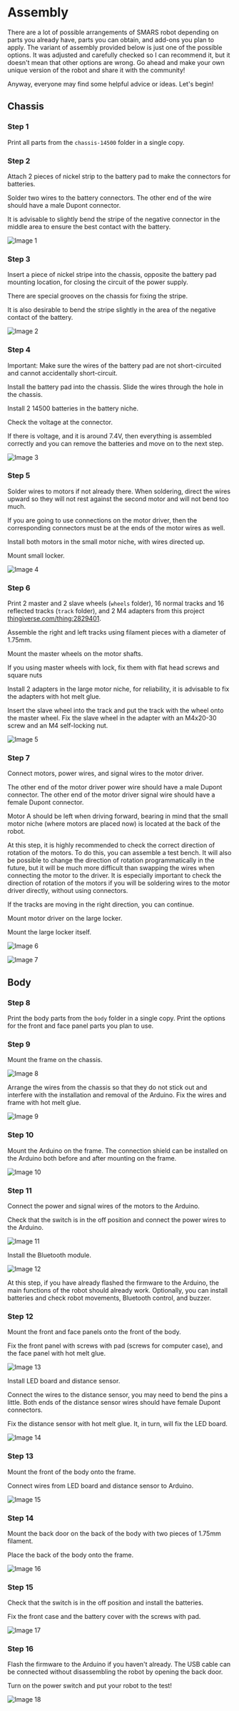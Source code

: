 Assembly
========

There are a lot of possible arrangements of SMARS robot depending on parts you already have, parts you can obtain, and add-ons you plan to apply. 
The variant of assembly provided below is just one of the possible options. It was adjusted and carefully checked so I can recommend it, but it doesn't mean that other options are wrong. Go ahead and make your own unique version of the robot and share it with the community!

Anyway, everyone may find some helpful advice or ideas. Let's begin!

Chassis
-------

### Step 1

Print all parts from the `chassis-14500` folder in a single copy.

### Step 2

Attach 2 pieces of nickel strip to the battery pad to make the connectors for batteries.

Solder two wires to the battery connectors. The other end of the wire should have a male Dupont connector.

It is advisable to slightly bend the stripe of the negative connector in the middle area to ensure the best contact with the battery.

![Image 1](./images/asm-01.jpg)

### Step 3

Insert a piece of nickel stripe into the chassis, opposite the battery pad mounting location, for closing the circuit of the power supply.

There are special grooves on the chassis for fixing the stripe.

It is also desirable to bend the stripe slightly in the area of the negative contact of the battery.

![Image 2](./images/asm-02.jpg)

### Step 4

Important: Make sure the wires of the battery pad are not short-circuited and cannot accidentally short-circuit.

Install the battery pad into the chassis. Slide the wires through the hole in the chassis.

Install 2 14500 batteries in the battery niche.

Check the voltage at the connector.

If there is voltage, and it is around 7.4V, then everything is assembled correctly and you can remove the batteries and move on to the next step.

![Image 3](./images/asm-03.jpg)

### Step 5

Solder wires to motors if not already there. When soldering, direct the wires upward so they will not rest against the second motor and will not bend too much.

If you are going to use connections on the motor driver, then the corresponding connectors must be at the ends of the motor wires as well.

Install both motors in the small motor niche, with wires directed up.

Mount small locker.

![Image 4](./images/asm-04.jpg)

### Step 6

Print 2 master and 2 slave wheels (`wheels` folder), 16 normal tracks and 16 reflected tracks (`track` folder), and 2 M4 adapters from this project [thingiverse.com/thing:2829401](https://www.thingiverse.com/thing:2829401).

Assemble the right and left tracks using filament pieces with a diameter of 1.75mm.

Mount the master wheels on the motor shafts.

If you using master wheels with lock, fix them with flat head screws and square nuts

Install 2 adapters in the large motor niche, for reliability, it is advisable to fix the adapters with hot melt glue.

Insert the slave wheel into the track and put the track with the wheel onto the master wheel. Fix the slave wheel in the adapter with an M4x20-30 screw and an M4 self-locking nut.

![Image 5](./images/asm-05.jpg)

### Step 7

Connect motors, power wires, and signal wires to the motor driver.

The other end of the motor driver power wire should have a male Dupont connector. The other end of the motor driver signal wire should have a female Dupont connector.

Motor A should be left when driving forward, bearing in mind that the small motor niche (where motors are placed now) is located at the back of the robot.

At this step, it is highly recommended to check the correct direction of rotation of the motors. To do this, you can assemble a test bench. It will also be possible to change the direction of rotation programmatically in the future, but it will be much more difficult than swapping the wires when connecting the motor to the driver. It is especially important to check the direction of rotation of the motors if you will be soldering wires to the motor driver directly, without using connectors.

If the tracks are moving in the right direction, you can continue.

Mount motor driver on the large locker.

Mount the large locker itself.

![Image 6](./images/asm-06.jpg)

![Image 7](./images/asm-07.jpg)

Body
----

### Step 8

Print the body parts from the `body` folder in a single copy. Print the options for the front and face panel parts you plan to use.

### Step 9

Mount the frame on the chassis. 

![Image 8](./images/asm-08.jpg)

Arrange the wires from the chassis so that they do not stick out and interfere with the installation and removal of the Arduino. Fix the wires and frame with hot melt glue.

![Image 9](./images/asm-09.jpg)

### Step 10

Mount the Arduino on the frame. The connection shield can be installed on the Arduino both before and after mounting on the frame.

![Image 10](./images/asm-10.jpg)

### Step 11

Connect the power and signal wires of the motors to the Arduino.

Check that the switch is in the off position and connect the power wires to the Arduino.

![Image 11](./images/asm-11.jpg)

Install the Bluetooth module.

![Image 12](./images/asm-12.jpg)

At this step, if you have already flashed the firmware to the Arduino, the main functions of the robot should already work. Optionally, you can install batteries and check robot movements, Bluetooth control, and buzzer.

### Step 12

Mount the front and face panels onto the front of the body.

Fix the front panel with screws with pad (screws for computer case), and the face panel with hot melt glue.

![Image 13](./images/asm-13.jpg)

Install LED board and distance sensor.

Connect the wires to the distance sensor, you may need to bend the pins a little. Both ends of the distance sensor wires should have female Dupont connectors.

Fix the distance sensor with hot melt glue. It, in turn, will fix the LED board.

![Image 14](./images/asm-14.jpg)

### Step 13

Mount the front of the body onto the frame.

Connect wires from LED board and distance sensor to Arduino.

![Image 15](./images/asm-15.jpg)

### Step 14

Mount the back door on the back of the body with two pieces of 1.75mm filament.

Place the back of the body onto the frame.

![Image 16](./images/asm-16.jpg)

### Step 15

Check that the switch is in the off position and install the batteries.

Fix the front case and the battery cover with the screws with pad.

![Image 17](./images/asm-17.jpg)

### Step 16

Flash the firmware to the Arduino if you haven't already. The USB cable can be connected without disassembling the robot by opening the back door.

Turn on the power switch and put your robot to the test!

![Image 18](./images/asm-18.jpg)
